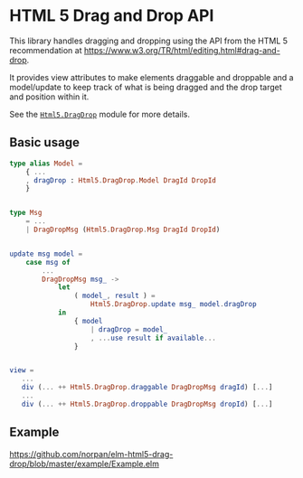 # HTML 5 Drag and Drop API

This library handles dragging and dropping using the API
from the HTML 5 recommendation at
https://www.w3.org/TR/html/editing.html#drag-and-drop.

It provides view attributes to make elements draggable and
droppable and a model/update to keep track of what is being
dragged and the drop target and position within it.

See the [`Html5.DragDrop`](Html5-DragDrop) module for more details.

## Basic usage
```elm
type alias Model =
    { ...
    , dragDrop : Html5.DragDrop.Model DragId DropId
    }


type Msg
    = ...
    | DragDropMsg (Html5.DragDrop.Msg DragId DropId)


update msg model =
    case msg of
        ...
        DragDropMsg msg_ ->
            let
                ( model_, result ) =
                    Html5.DragDrop.update msg_ model.dragDrop
            in
                { model
                    | dragDrop = model_
                    , ...use result if available...
                }


view =
   ...
   div (... ++ Html5.DragDrop.draggable DragDropMsg dragId) [...]
   ...
   div (... ++ Html5.DragDrop.droppable DragDropMsg dropId) [...]
```

## Example
https://github.com/norpan/elm-html5-drag-drop/blob/master/example/Example.elm
